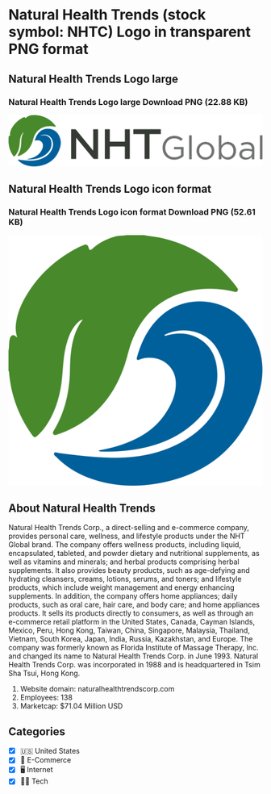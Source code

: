 # Natural Health Trends (stock symbol: NHTC) Logo in transparent PNG format

## Natural Health Trends Logo large

### Natural Health Trends Logo large Download PNG (22.88 KB)

![Natural Health Trends Logo large Download PNG (22.88 KB)](/img/orig/NHTC_BIG-990b02c3.png)

## Natural Health Trends Logo icon format

### Natural Health Trends Logo icon format Download PNG (52.61 KB)

![Natural Health Trends Logo icon format Download PNG (52.61 KB)](/img/orig/NHTC-34d9af4b.png)

## About Natural Health Trends

Natural Health Trends Corp., a direct-selling and e-commerce company, provides personal care, wellness, and lifestyle products under the NHT Global brand. The company offers wellness products, including liquid, encapsulated, tableted, and powder dietary and nutritional supplements, as well as vitamins and minerals; and herbal products comprising herbal supplements. It also provides beauty products, such as age-defying and hydrating cleansers, creams, lotions, serums, and toners; and lifestyle products, which include weight management and energy enhancing supplements. In addition, the company offers home appliances; daily products, such as oral care, hair care, and body care; and home appliances products. It sells its products directly to consumers, as well as through an e-commerce retail platform in the United States, Canada, Cayman Islands, Mexico, Peru, Hong Kong, Taiwan, China, Singapore, Malaysia, Thailand, Vietnam, South Korea, Japan, India, Russia, Kazakhstan, and Europe. The company was formerly known as Florida Institute of Massage Therapy, Inc. and changed its name to Natural Health Trends Corp. in June 1993. Natural Health Trends Corp. was incorporated in 1988 and is headquartered in Tsim Sha Tsui, Hong Kong.

1. Website domain: naturalhealthtrendscorp.com
2. Employees: 138
3. Marketcap: $71.04 Million USD


## Categories
- [x] 🇺🇸 United States
- [x] 🛒 E-Commerce
- [x] 🖥️ Internet
- [x] 👩‍💻 Tech
